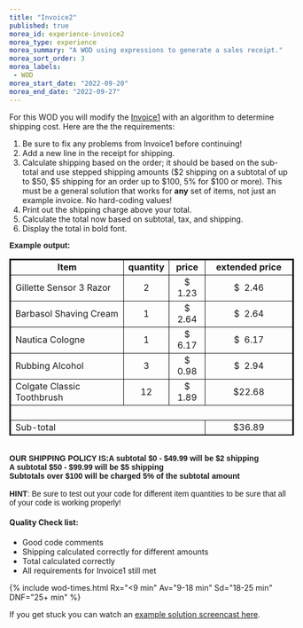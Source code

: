 ```yaml
---
title: "Invoice2"
published: true
morea_id: experience-invoice2
morea_type: experience
morea_summary: "A WOD using expressions to generate a sales receipt."
morea_sort_order: 3
morea_labels:
 - WOD 
morea_start_date: "2022-09-20"
morea_end_date: "2022-09-27"
---
```


For this WOD you will modify the [Invoice1](../060.expressions-operators/experience-invoice1.html) with an algorithm to determine shipping cost. Here are the the requirements: 

1. Be sure to fix any problems from Invoice1 before continuing! 
2. Add a new line in the receipt for shipping. 
3. Calculate shipping based on the order; it should be based on the sub-total and use stepped shipping amounts ($2 shipping on a subtotal of up to $50, $5 shipping for an order up to $100, 5% for $100 or more). This must be a general solution that works for **any** set of items, not just an example invoice. No hard-coding values!
4. Print out the shipping charge above your total. 
5. Calculate the total now based on subtotal, tax, and shipping. 
6. Display the total in bold font.

<span style="font-weight: bold;"> </span>
<p> <font face="arial"><span style="font-weight: bold;">Example output:</span>
    </font></p>
<table style="border-collapse: collapse; width: 514px; height: 319px;"
       border="2" bordercolor="#111111" cellpadding="0" cellspacing="0">
    <tbody>
        <tr>
            <td align="center" width="43%"><b>Item</b></td>
            <td width="11%"><b>quantity</b></td>
            <td style="text-align: center;" width="13%"><b>price</b></td>
            <td style="text-align: center;" width="54%"><b>extended price</b></td>
        </tr>
        <tr>
            <td width="43%">Gillette Sensor 3 Razor</td>
            <td align="center" width="11%">2</td>
            <td style="text-align: center;" width="13%">$ 1.23</td>
            <td style="text-align: center;" width="54%">$&nbsp; 2.46</td>
        </tr>
        <tr>
            <td width="43%">Barbasol Shaving Cream</td>
            <td align="center" width="11%">1</td>
            <td style="text-align: center;" width="13%">$ 2.64</td>
            <td style="text-align: center;" width="54%">$&nbsp; 2.64</td>
        </tr>
        <tr>
            <td width="43%">Nautica Cologne</td>
            <td align="center" width="11%">1</td>
            <td style="text-align: center;" width="13%">$ 6.17</td>
            <td style="text-align: center;" width="54%">$&nbsp; 6.17</td>
        </tr>
        <tr>
            <td width="43%">Rubbing Alcohol </td>
            <td align="center" width="11%">3</td>
            <td style="text-align: center;" width="13%">$ 0.98</td>
            <td style="text-align: center;" width="54%">$&nbsp; 2.94</td>
        </tr>
        <tr>
            <td width="43%">Colgate Classic Toothbrush </td>
            <td align="center" width="11%">12</td>
            <td style="text-align: center;" width="13%">$ 1.89</td>
            <td style="text-align: center;" width="54%">$22.68</td>
        </tr>
        <tr>
            <td colspan="4" width="100%">&nbsp;</td>
        </tr>
        <tr>
            <td colspan="3" width="67%">Sub-total</td>
            <td style="text-align: center;" width="54%">$36.89</td>
        </tr>
        <tr>
            <td colspan="3" width="67%"> <font face="arial"> Tax @ 5.75%</font></td>
            <td style="text-align: center;" width="54%">$&nbsp; 2.12</td>
        </tr>
        <tr>
            <td colspan="3" rowspan="1" valign="top">Shipping </td>
            <td style="text-align: center;">$&nbsp; 2.00 </td>
        </tr>
        <tr>
            <td colspan="3" width="67%"><b>Total</b></td>
            <td style="text-align: center;" width="54%"><b>$41.01</b></td>
        </tr>
    </tbody>
</table>
<br>
<font
        face="arial"><b><span style="font-weight: bold;">OUR SHIPPING POLICY
            IS:</span>A subtotal $0 - $49.99 will be $2 shipping<br>
        A subtotal $50 - $99.99 will be $5 shipping<br>
        Subtotals over $100 will be charged 5% of the subtotal amount</b></font>
<font
        face="arial">
<br><br>		
<b>HINT</b>: Be sure to test out your code for different
    item quantities to be sure that all of your code is working properly!</font>
  

#### Quality Check list: 

 - Good code comments
 - Shipping calculated correctly for different amounts
 - Total calculated correctly
 - All requirements for Invoice1 still met

{% include wod-times.html Rx="<9 min" Av="9-18 min" Sd="18-25 min" DNF="25+ min" %}

If you get stuck you can watch an [example solution screencast here](https://youtu.be/voV10EnWLkA). 